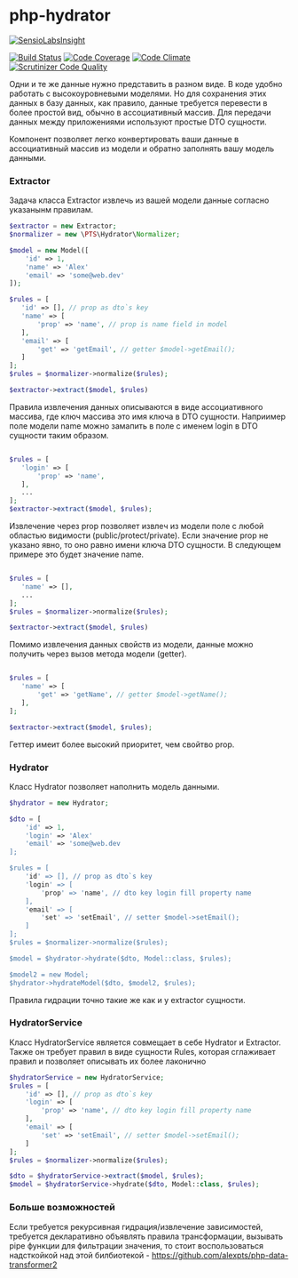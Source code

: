 # php-hydrator

[![SensioLabsInsight](https://insight.sensiolabs.com/projects/de0407d9-12fe-4d3d-a688-9b29b10a0e46/big.png)](https://insight.sensiolabs.com/projects/de0407d9-12fe-4d3d-a688-9b29b10a0e46)

[![Build Status](https://travis-ci.org/alexpts/php-hydrator.svg?branch=master)](https://travis-ci.org/alexpts/php-hydrator)
[![Code Coverage](https://scrutinizer-ci.com/g/alexpts/php-hydrator/badges/coverage.png?b=master)](https://scrutinizer-ci.com/g/alexpts/php-hydrator/?branch=master)
[![Code Climate](https://codeclimate.com/github/alexpts/php-hydrator/badges/gpa.svg)](https://codeclimate.com/github/alexpts/php-hydrator)
[![Scrutinizer Code Quality](https://scrutinizer-ci.com/g/alexpts/php-hydrator/badges/quality-score.png?b=master)](https://scrutinizer-ci.com/g/alexpts/php-hydrator/?branch=master)


Одни и те же данные нужно представить в разном виде. В коде удобно работать с высокоуровневыми моделями. Но для сохранения этих данных в базу данных, как правило, данные требуется перевести в более простой вид, обычно в ассоциативный массив. Для передачи данных между приложениями используют простые DTO сущности.

Компонент позволяет легко конвертировать ваши данные в ассоциативный массив из модели и обратно заполнять вашу модель данными.

### Extractor
Задача класса Extractor извлечь из вашей модели данные согласно указанынм правилам.

```php
$extractor = new Extractor;
$normalizer = new \PTS\Hydrator\Normalizer;

$model = new Model([
    'id' => 1,
    'name' => 'Alex'
    'email' => 'some@web.dev'
]);

$rules = [
   'id' => [], // prop as dto`s key
   'name' => [
	   'prop' => 'name', // prop is name field in model
   ],
   'email' => [
	   'get' => 'getEmail', // getter $model->getEmail();
   ]
];
$rules = $normalizer->normalize($rules);

$extractor->extract($model, $rules)
```

Правила извлечения данных описываются в виде ассоциативного массива, где ключ массива это имя ключа в DTO сущности.
Наприимер поле модели name можно замапить в поле с именем login в DTO сущности таким образом.

```php

$rules = [
   'login' => [
	   'prop' => 'name',
   ],
   ...
];
$extractor->extract($model, $rules);
```

Извлечение через prop позволяет извлеч из модели поле с любой областью видимости (public/protect/private).
Если значение prop не указано явно, то оно равно имени ключа DTO сущности. В следующем примере это будет значение name.
```php

$rules = [
   'name' => [],
   ...
];
$rules = $normalizer->normalize($rules);

$extractor->extract($model, $rules)
```

Помимо извлечения данных свойств из модели, данные можно получить через вызов метода модели (getter).
```php

$rules = [
   'name' => [
	   'get' => 'getName', // getter $model->getName();
   ],
];

$extractor->extract($model, $rules);
```

Геттер имеит более высокий приоритет, чем свойтво prop.


### Hydrator
Класс Hydrator позволяет наполнить модель данными.


```php
$hydrator = new Hydrator;

$dto = [
    'id' => 1,
    'login' => 'Alex'
    'email' => 'some@web.dev
];

$rules = [
	'id' => [], // prop as dto`s key
	'login' => [
		'prop' => 'name', // dto key login fill property name
	],
	'email' => [
		'set' => 'setEmail', // setter $model->setEmail();
	]
];
$rules = $normalizer->normalize($rules);

$model = $hydrator->hydrate($dto, Model::class, $rules);

$model2 = new Model;
$hydrator->hydrateModel($dto, $model2, $rules);
```

Правила гидрации точно такие же как и у extractor сущности.


### HydratorService

Класс HydratorService является совмещает в себе Hydrator и Extractor.
Также он требует правил в виде сущности Rules, которая сглаживает правил и позволяет описывать их более лаконично

```php
$hydratorService = new HydratorService;
$rules = [
    'id' => [], // prop as dto`s key
    'login' => [
        'prop' => 'name', // dto key login fill property name
    ],
    'email' => [
        'set' => 'setEmail', // setter $model->setEmail();
    ]
];
$rules = $normalizer->normalize($rules);

$dto = $hydratorService->extract($model, $rules);
$model = $hydratorService->hydrate($dto, Model::class, $rules);
```

### Больше возможностей

Если требуется рекурсивная гидрация/извлечение зависимостей, требуется декларативно объявлять правила трансформации,
вызывать pipe функции для фильтрации значения, то стоит воспользоваться надсткойкой над этой билбиотекой - https://github.com/alexpts/php-data-transformer2
